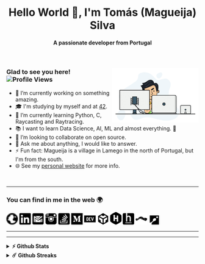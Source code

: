 <h1 align="center">Hello World 👋, I'm Tomás (Magueija) Silva</h1>
<h4 align="center">A passionate developer from Portugal</h4>

</br>

<div> 
  <img alt="GIF" align="right" width="45%" src="https://github.com/Magueija/Magueija/blob/main/images/_programmer.gif" />
  <div>
    <h3>
      Glad to see you here! &nbsp
      <img alt="Profile Views" height="18px" src="https://komarev.com/ghpvc/?username=magueija&label=Profile%20views&color=0e75b6&style=flat-square" />
    </h3>

  - 🔭 I’m currently working on something amazing.
  - 🎓 I'm studying by myself and at [42](https://www.42lisboa.com/).
  - 🌱 I’m currently learning Python, C, Raycasting and Raytracing.
  - 📚 I want to learn Data Science, AI, ML and almost everything. 🤣
  - 👯 I’m looking to collaborate on open source.
  - 💬 Ask me about anything, I would like to answer.
  - ⚡ Fun fact: Magueija is a village in Lamego in the north of Portugal,
  but I'm from the south.
  - 🌐 See my [personal website][portfolio] for more info.
  </div>
</div>

</br>

---

### You can find in me in the web 🌍

[<img alt="Magueija | Portfolio" width="30px" src="https://github.com/Magueija/Magueija/blob/main/images/globe.svg" />][portfolio]
[<img alt="Magueija | LinkedIn" width="30px" src="https://github.com/Magueija/Magueija/blob/main/images/linkedin.svg" />][linkedin]
[<img alt="Magueija | Gmail" width="30px" src="https://github.com/Magueija/Magueija/blob/main/images/email.svg" />][mail]
[<img alt="Magueija | Instagram" width="30px" src="https://github.com/Magueija/Magueija/blob/main/images/instagram.svg" />][instagram]
[<img alt="Magueija | StackOverflow" width="30px" src="https://github.com/Magueija/Magueija/blob/main/images/stackoverflow.svg" />][stackoverflow]
[<img alt="Magueija | Medium" width="30px" src="https://github.com/Magueija/Magueija/blob/main/images/medium.svg" />][medium]
[<img alt="Magueija | Dev" width="30px" src="https://github.com/Magueija/Magueija/blob/main/images/dev.svg" />][dev]
[<img alt="Magueija | CodeSandbox" width="30px" src="https://github.com/Magueija/Magueija/blob/main/images/codesandbox.svg" />][codesandbox]
[<img alt="Magueija | HackerRank" width="30px" src="https://github.com/Magueija/Magueija/blob/main/images/hackerrank.svg" />][hackerrank]
[<img alt="Magueija | HackerEarth" width="30px" src="https://github.com/Magueija/Magueija/blob/main/images/hackerearth.svg" />][hackerearth]
[<img alt="Magueija | TopCoder" width="30px" src="https://github.com/Magueija/Magueija/blob/main/images/topcoder.svg" />][topcoder]
[<img alt="Magueija | CodinGame" width="30px" src="https://github.com/Magueija/Magueija/blob/main/images/codingame.svg" />][codingame]

[portfolio]: https://magueija.github.io/Magueija/
[mail]:mailto:tomas.magueija.silva@gmail.com
[linkedin]: www.linkedin.com/in/tomas-magueija-silva
[instagram]: https://www.instagram.com/tomasmsilva_
[stackoverflow]: https://stackoverflow.com/users/
[medium]: https://medium.com/
[dev]: https://dev.to/
[codesandbox]: https://codesandbox.com/
[hackerrank]: https://www.hackerrank.com/
[hackerearth]: https://www.hackerearth.com/
[topcoder]: https://www.topcoder.com/members/
[codingame]: https://www.codingame.com/profile/505533fc00cc44139c9e00d05cb4a5ed4476134

---



---

<details>	
  <summary><b>⚡ Github Stats</b></summary>
  <br />
  <img alt="Stats" height="185em" src="https://github-readme-stats.vercel.app/api?username=magueija&show_icons=true&hide_border=true&&count_private=true&include_all_commits=true" />
  &nbsp
  <img alt="Most used languages" height="185em" src="https://github-readme-stats.vercel.app/api/top-langs/?username=magueija&exclude_repo=KNN-Image-Classification&show_icons=true&hide_border=true&layout=compact&langs_count=8" />
</details>

<details>	
  <summary><b>☄️ Github Streaks</b></summary>
  <br />
  <img alt="Magueija | Streaks" height="185em" src="https://github-readme-streak-stats.herokuapp.com/?user=iampavangandhi&hide_border=true" />
</details>
